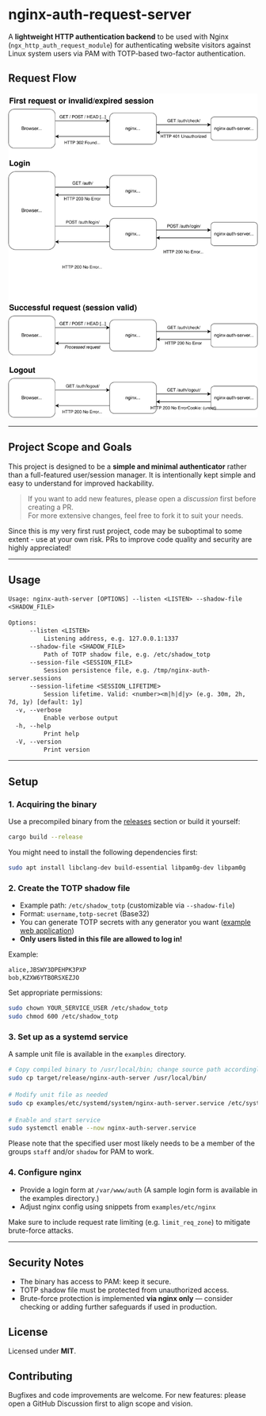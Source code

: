 # nginx-auth-request-server

A **lightweight HTTP authentication backend** to be used with Nginx (`ngx_http_auth_request_module`) for authenticating website visitors against Linux system users via PAM with TOTP-based two-factor authentication.

## Request Flow

![Request flow diagram](docs/nginx-auth-request.svg)

---

## Project Scope and Goals

This project is designed to be a **simple and minimal authenticator** rather than a full-featured user/session manager.
It is intentionally kept simple and easy to understand for improved hackability.

> If you want to add new features, please open a *discussion* first before creating a PR.  
> For more extensive changes, feel free to fork it to suit your needs.

Since this is my very first rust project, code may be suboptimal to some extent - use at your own risk.
PRs to improve code quality and security are highly appreciated!

---

## Usage

```
Usage: nginx-auth-server [OPTIONS] --listen <LISTEN> --shadow-file <SHADOW_FILE>

Options:
      --listen <LISTEN>
          Listening address, e.g. 127.0.0.1:1337
      --shadow-file <SHADOW_FILE>
          Path of TOTP shadow file, e.g. /etc/shadow_totp
      --session-file <SESSION_FILE>
          Session persistence file, e.g. /tmp/nginx-auth-server.sessions
      --session-lifetime <SESSION_LIFETIME>
          Session lifetime. Valid: <number><m|h|d|y> (e.g. 30m, 2h, 7d, 1y) [default: 1y]
  -v, --verbose
          Enable verbose output
  -h, --help
          Print help
  -V, --version
          Print version
```

---

## Setup

### 1. Acquiring the binary

Use a precompiled binary from the [releases](https://github.com/YOUR_REPO/releases) section or build it yourself:

```bash
cargo build --release
```

You might need to install the following dependencies first:

```bash
sudo apt install libclang-dev build-essential libpam0g-dev libpam0g
```

### 2. Create the TOTP shadow file

- Example path: `/etc/shadow_totp` (customizable via `--shadow-file`)
- Format: `username,totp-secret` (Base32)
- You can generate TOTP secrets with any generator you want ([example web application](https://it-tools.tech/otp-generator))
- **Only users listed in this file are allowed to log in!**

Example:

```
alice,JBSWY3DPEHPK3PXP
bob,KZXW6YTBORSXEZJO
```

Set appropriate permissions:

```bash
sudo chown YOUR_SERVICE_USER /etc/shadow_totp
sudo chmod 600 /etc/shadow_totp
```

### 3. Set up as a systemd service

A sample unit file is available in the `examples` directory.

```bash
# Copy compiled binary to /usr/local/bin; change source path accordingly if you downloaded a precompiled binary
sudo cp target/release/nginx-auth-server /usr/local/bin/

# Modify unit file as needed
sudo cp examples/etc/systemd/system/nginx-auth-server.service /etc/systemd/system/

# Enable and start service
sudo systemctl enable --now nginx-auth-server.service
```

Please note that the specified user most likely needs to be a member of the groups `staff` and/or `shadow` for PAM to work.

### 4. Configure nginx

- Provide a login form at `/var/www/auth` (A sample login form is available in the examples directory.)
- Adjust nginx config using snippets from `examples/etc/nginx`

Make sure to include request rate limiting (e.g. `limit_req_zone`) to mitigate brute-force attacks.

---

## Security Notes

- The binary has access to PAM: keep it secure.
- TOTP shadow file must be protected from unauthorized access.
- Brute-force protection is implemented **via nginx only** — consider checking or adding further safeguards if used in production.

## License

Licensed under **MIT**.

## Contributing

Bugfixes and code improvements are welcome.
For new features: please open a GitHub Discussion first to align scope and vision.
